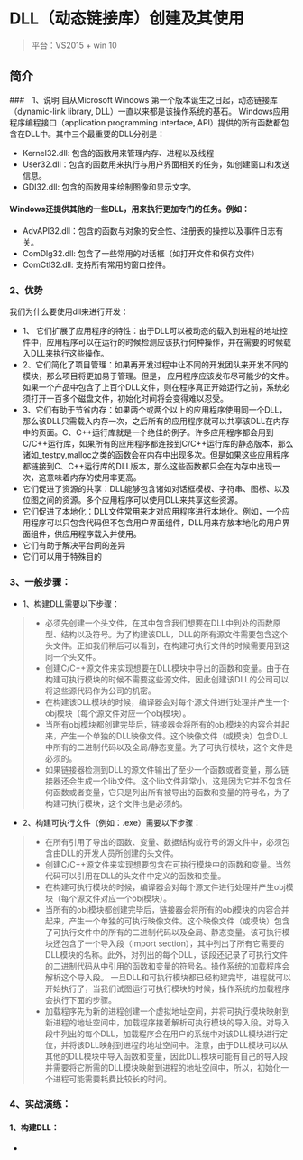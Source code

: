 # DLL（动态链接库）创建及其使用
> 平台：VS2015 + win 10
## 简介
###　1、说明
自从Microsoft Windows 第一个版本诞生之日起，动态链接库（dynamic-link library, DLL）一直以来都是该操作系统的基石。 Windows应用程序编程接口（application programming interface, API）提供的所有函数都包含在DLL中。其中三个最重要的DLL分别是：
* Kernel32.dll: 包含的函数用来管理内存、进程以及线程
* User32.dll：包含的函数用来执行与用户界面相关的任务，如创建窗口和发送信息。
* GDI32.dll: 包含的函数用来绘制图像和显示文字。  
#### Windows还提供其他的一些DLL，用来执行更加专门的任务。例如：
* AdvAPI32.dll：包含的函数与对象的安全性、注册表的操控以及事件日志有关。
* ComDlg32.dll: 包含了一些常用的对话框（如打开文件和保存文件）
* ComCtl32.dll: 支持所有常用的窗口控件。

### 2、优势
我们为什么要使用dll来进行开发：
* 1、 它们扩展了应用程序的特性：由于DLL可以被动态的载入到进程的地址控件中，应用程序可以在运行的时候检测应该执行何种操作，并在需要的时候载入DLL来执行这些操作。
* 2、它们简化了项目管理：如果再开发过程中让不同的开发团队来开发不同的模块，那么项目将更加易于管理。但是， 应用程序应该发布尽可能少的文件。如果一个产品中包含了上百个DLL文件，则在程序真正开始运行之前，系统必须打开一百多个磁盘文件，初始化时间将会变得难以忍受。
* 3、它们有助于节省内存：如果两个或两个以上的应用程序使用同一个DLL， 那么该DLL只需载入内存一次，之后所有的应用程序就可以共享该DLL在内存中的页面。C、C++运行库就是一个绝佳的例子。许多应用程序都会用到C/C++运行库，如果所有的应用程序都连接到C/C++运行库的静态版本，那么诸如_testpy,malloc之类的函数会在内存中出现多次。但是如果这些应用程序都链接到C、C++运行库的DLL版本，那么这些函数都只会在内存中出现一次，这意味着内存的使用率更高。
* 它们促进了资源的共享：DLL能够包含诸如对话框模板、字符串、图标、以及位图之间的资源。多个应用程序可以使用DLL来共享这些资源。
* 它们促进了本地化：DLL文件常用来才对应用程序进行本地化。例如，一个应用程序可以只包含代码但不包含用户界面组件，DLL用来存放本地化的用户界面组件，供应用程序载入并使用。
* 它们有助于解决平台间的差异
* 它们可以用于特殊目的

### 3、一般步骤：
* 1、构建DLL需要以下步骤：
>* 必须先创建一个头文件，在其中包含我们想要在DLL中到处的函数原型、结构以及符号。为了构建该DLL，DLL的所有源文件需要包含这个头文件。正如我们稍后可以看到，在构建可执行文件的时候需要用到这同一个头文件。
>* 创建C/C++源文件来实现想要在DLL模块中导出的函数和变量。由于在构建可执行模块的时候不需要这些源文件，因此创建该DLL的公司可以将这些源代码作为公司的机密。
>* 在构建该DLL模块的时候，编译器会对每个源文件进行处理并产生一个obj模块（每个源文件对应一个obj模块）。
>* 当所有obj模块都创建完毕后，链接器会将所有的obj模块的内容合并起来，产生一个单独的DLL映像文件。这个映像文件（或模块）包含DLL中所有的二进制代码以及全局/静态变量。为了可执行模块，这个文件是必须的。
>* 如果链接器检测到DLL的源文件输出了至少一个函数或者变量，那么链接器还会生成一个lib文件。这个lib文件非常小，这是因为它并不包含任何函数或者变量，它只是列出所有被导出的函数和变量的符号名，为了构建可执行模块，这个文件也是必须的。

* 2、构建可执行文件（例如：.exe）需要以下步骤：
>* 在所有引用了导出的函数、变量、数据结构或符号的源文件中，必须包含由DLL的开发人员所创建的头文件。
>* 创建C/C++源文件来实现想要包含在可执行模块中的函数和变量。当然代码可以引用在DLL的头文件中定义的函数和变量。
>* 在构建可执行模块的时候，编译器会对每个源文件进行处理并产生obj模块（每个源文件对应一个obj模块）。
>* 当所有的obj模块都创建完毕后，链接器会将所有的obj模块的内容合并起来，产生一个单独的可执行映像文件。这个映像文件（或模块）包含了可执行文件中的所有的二进制代码以及全局、静态变量。该可执行模块还包含了一个导入段（import section），其中列出了所有它需要的DLL模块的名称。此外，对列出的每个DLL，该段还记录了可执行文件的二进制代码从中引用的函数和变量的符号名。操作系统的加载程序会解析这个导入段。
一旦DLL和可执行模块都已经构建完毕，进程就可以开始执行了，当我们试图运行可执行模块的时候，操作系统的加载程序会执行下面的步骤。
>* 加载程序先为新的进程创建一个虚拟地址空间，并将可执行模块映射到新进程的地址空间中，加载程序接着解析可执行模块的导入段。对导入段中列出的每个DLL，加载程序会在用户的系统中对该DLL模块进行定位，并将该DLL映射到进程的地址空间中。注意，由于DLL模块可以从其他的DLL模块中导入函数和变量，因此DLL模块可能有自己的导入段并需要将它所需的DLL模块映射到进程的地址空间中，所以，初始化一个进程可能需要耗费比较长的时间。

### 4、实战演练：
#### 1、构建DLL：
* 
